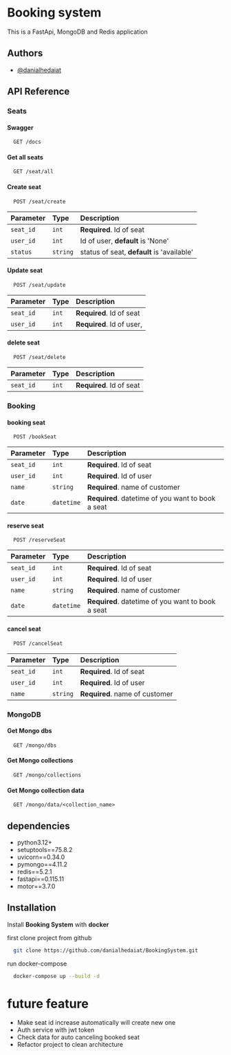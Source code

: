 
# Booking system

This is a FastApi, MongoDB and Redis application




## Authors

- [@danialhedaiat](https://github.com/danialhedaiat)


## API Reference

### Seats

#### Swagger

```http
  GET /docs
```


#### Get all seats

```http
  GET /seat/all
```

#### Create seat

```http
  POST /seat/create
```

| Parameter | Type     | Description                       |
| :-------- | :------- | :-------------------------------- |
| `seat_id`      | `int` | **Required**. Id of seat  |
| `user_id`      | `int` | Id of user, **default** is 'None'   |
| `status`      | `string` | status of seat, **default** is 'available' |

#### Update seat

```http
  POST /seat/update
```

| Parameter | Type     | Description                       |
| :-------- | :------- | :-------------------------------- |
| `seat_id`      | `int` | **Required**. Id of seat  |
| `user_id`      | `int` | **Required**. Id of user,   |

#### delete seat

```http
  POST /seat/delete
```

| Parameter | Type     | Description                       |
| :-------- | :------- | :-------------------------------- |
| `seat_id`      | `int` | **Required**. Id of seat  |

### Booking
#### booking seat

```http
  POST /bookSeat
```

| Parameter | Type     | Description                       |
| :-------- | :------- | :-------------------------------- |
| `seat_id`      | `int` | **Required**. Id of seat  |
| `user_id`      | `int` | **Required**. Id of user  |
| `name`      | `string` | **Required**. name of customer |
| `date`      | `datetime` | **Required**. datetime of you want to book a seat |


#### reserve seat

```http
  POST /reserveSeat
```

| Parameter | Type     | Description                       |
| :-------- | :------- | :-------------------------------- |
| `seat_id`      | `int` | **Required**. Id of seat  |
| `user_id`      | `int` | **Required**. Id of user  |
| `name`      | `string` | **Required**. name of customer |
| `date`      | `datetime` | **Required**. datetime of you want to book a seat |


#### cancel seat

```http
  POST /cancelSeat
```

| Parameter | Type     | Description                       |
| :-------- | :------- | :-------------------------------- |
| `seat_id`      | `int` | **Required**. Id of seat  |
| `user_id`      | `int` | **Required**. Id of user  |
| `name`      | `string` | **Required**. name of customer |


### MongoDB
#### Get Mongo dbs

```http
  GET /mongo/dbs
```

#### Get Mongo collections

```http
  GET /mongo/collections
```

#### Get Mongo collection data

```http
  GET /mongo/data/<collection_name>
```






## dependencies
- python3.12+
- setuptools==75.8.2
- uvicorn==0.34.0
- pymongo==4.11.2
- redis==5.2.1
- fastapi==0.115.11
- motor==3.7.0



## Installation

Install **Booking System** with **docker**

first clone project from github

```bash
  git clone https://github.com/danialhedaiat/BookingSystem.git
```

run docker-compose

```bash
  docker-compose up --build -d
```


# future feature

- Make seat id increase automatically will create new one
- Auth service with jwt token 
- Check data for auto canceling booked seat
- Refactor project to clean architecture

